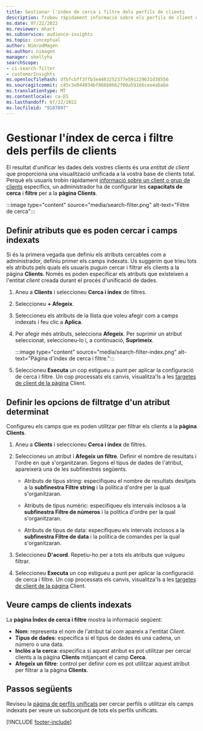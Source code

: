 ```yaml
---
title: Gestionar l'índex de cerca i filtre dels perfils de clients
description: Trobeu ràpidament informació sobre els perfils de client unificats i filtreu-los per atributs especificats.
ms.date: 07/22/2022
ms.reviewer: mhart
ms.subservice: audience-insights
ms.topic: conceptual
author: NimrodMagen
ms.author: nimagen
manager: shellyha
searchScope:
- ci-search-filter
- customerInsights
ms.openlocfilehash: dfbfcbff3ffb3e4483252377e591229631d38556
ms.sourcegitcommit: c45c3e044034bf866b0662f80a59166cee4ababe
ms.translationtype: MT
ms.contentlocale: ca-ES
ms.lasthandoff: 07/22/2022
ms.locfileid: "9187897"
---
```

# <a name="manage-the-search--filter-index-for-customer-profiles"></a>Gestionar l'índex de cerca i filtre dels perfils de clients

El resultat d'unificar les dades dels vostres clients és una *entitat de client* que proporciona una visualització unificada a la vostra base de clients total. Perquè els usuaris trobin ràpidament [informació sobre un client o grup de clients](customer-profiles.md) específics, un administrador ha de configurar les **capacitats de cerca** i **filtre** per a la **pàgina Clients**.

   :::image type="content" source="media/search-filter.png" alt-text="Filtre de cerca":::

## <a name="define-searchable-attributes-and-indexed-fields"></a>Definir atributs que es poden cercar i camps indexats

Si és la primera vegada que definiu els atributs cercables com a administrador, definiu primer els camps indexats. Us suggerim que trieu tots els atributs pels quals els usuaris puguin cercar i filtrar els clients a la pàgina **Clients**. Només es poden especificar els atributs que existeixen a l'entitat *client* creada durant el procés d'unificació de dades.

1. Aneu a **Clients** i seleccioneu **Cerca i índex** de filtres.

1. Seleccioneu **+ Afegeix**.

1. Seleccioneu els atributs de la llista que voleu afegir com a camps indexats i feu clic a **Aplica**.

1. Per afegir més atributs, selecciona **Afegeix**. Per suprimir un atribut seleccionat, seleccioneu-lo i, a continuació, **Suprimeix**.

   :::image type="content" source="media/search-filter-index.png" alt-text="Pàgina d'índex de cerca i filtre.":::

1. Seleccioneu **Executa** un cop estigueu a punt per aplicar la configuració de cerca i filtre. Un cop processats els canvis, visualitza'ls a les [targetes de client de la pàgina](customer-profiles.md) Client.

## <a name="define-filtering-options-for-a-given-attribute"></a>Definir les opcions de filtratge d'un atribut determinat

Configureu els camps que es poden utilitzar per filtrar els clients a la **pàgina Clients**.

1. Aneu a **Clients** i seleccioneu **Cerca i índex** de filtres.

1. Seleccioneu un atribut i **Afegeix un filtre**. Definir el nombre de resultats i l'ordre en què s'organitzaran. Segons el tipus de dades de l'atribut, apareixerà una de les subfinestres següents.

   - Atributs de tipus string: especifiqueu el nombre de resultats desitjats a la **subfinestra Filtre string** i la política d'ordre per la qual s'organitzaran.

   - Atributs de tipus numèric: especifiqueu els intervals inclosos a la **subfinestra Filtre de números** i la política d'ordre per la qual s'organitzaran.

   - Atributs de tipus de data: especifiqueu els intervals inclosos a la **subfinestra Filtre de data** i la política de comandes per la qual s'organitzaran.

1. Seleccioneu **D'acord**. Repetiu-ho per a tots els atributs que vulgueu filtrar.

1. Seleccioneu **Executa** un cop estigueu a punt per aplicar la configuració de cerca i filtre. Un cop processats els canvis, visualitza'ls a les [targetes de client de la pàgina](customer-profiles.md) Client.

## <a name="view-indexed-customer-fields"></a>Veure camps de clients indexats

La **pàgina Índex de cerca i filtre** mostra la informació següent:

- **Nom**: representa el nom de l'atribut tal com apareix a l'entitat *Client*.
- **Tipus de dades**: especifica si el tipus de dades és una cadena, un número o una data.
- **Inclòs a la cerca**: especifica si aquest atribut es pot utilitzar per cercar clients a la pàgina **Clients** mitjançant el camp **Cerca**.
- **Afegeix un filtre**: control per definir com es pot utilitzar aquest atribut per filtrar a la pàgina **Clients**.

## <a name="next-steps"></a>Passos següents

Reviseu la [pàgina de perfils unificats](customer-profiles.md) per cercar perfils o utilitzar els camps indexats per veure un subconjunt de tots els perfils unificats.

[!INCLUDE [footer-include](includes/footer-banner.md)]
